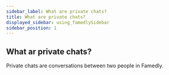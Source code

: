 ```yaml
---
sidebar_label: What are private chats?
title: What are private chats?
displayed_sidebar: using_famedlySidebar
sidebar_position: 1
---
```

## What ar private chats?

Private chats are conversations between two people in Famedly.

